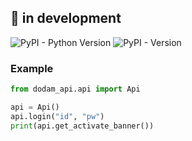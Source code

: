## 🔨 in development

![PyPI - Python Version](https://img.shields.io/pypi/pyversions/dodam-api)
![PyPI - Version](https://img.shields.io/pypi/v/dodam-api)

### Example

```python
from dodam_api.api import Api

api = Api()
api.login("id", "pw")
print(api.get_activate_banner())
```

